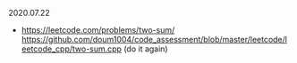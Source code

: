 2020.07.22
- https://leetcode.com/problems/two-sum/ https://github.com/doum1004/code_assessment/blob/master/leetcode/leetcode_cpp/two-sum.cpp (do it again)
